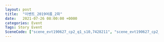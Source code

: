 ```yaml
---
layout: post
title:  "이벤트_2019여름_2화"
date:   2021-07-26 08:00:00 +0000
categories: Event
Tags: Story Event
SceneCode: ["scene_evt190627_cp2_q1_s10,7428211", "scene_evt190627_cp2_q2_s10,7428221", "scene_evt190627_cp2_q3_s10,7428231", "scene_evt190627_cp2_q4_s10,7428241"]
---
```

